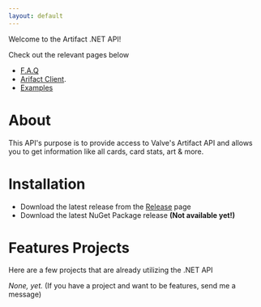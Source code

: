 ```yaml
---
layout: default
---
```


Welcome to the Artifact .NET API!

Check out the relevant pages below

*   [F.A.Q](./pages/faq.md)
*   [Arifact Client](./pages/artifact_client.md).
*   [Examples](./pages/example.md)

# About

This API's purpose is to provide access to Valve's Artifact API and allows you to get information like all cards, card stats, art & more.

# Installation

*   Download the latest release from the [Release]() page
*   Download the latest NuGet Package release **(Not available yet!)**

# Features Projects

Here are a few projects that are already utilizing the .NET API

_None, yet._ (If you have a project and want to be features, send me a message)